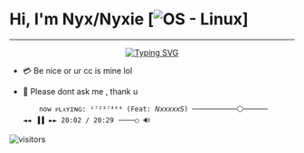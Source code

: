 
# Hi, I'm Nyx/Nyxie [![OS - Linux](https://img.shields.io/badge/OS-Linux-blue?logo=linux&logoColor=white)]  
<hr>
<div align="center">
  
[![Typing SVG](https://readme-typing-svg.herokuapp.com?color=%23712CB3&center=true&multiline=true&width=460&height=300&lines=In+love+with+Linux+and+Crypto...;---;Pentester+%26+CTF+Player;---;Pirate+%26+Cheater;see+ya+soon)](https://git.io/typing-svg)
  
</div>

  - 💳 Be nice or ur cc is mine lol
  - 💬 Please dont ask me , thank u

                                                     
            now ᴘʟᴀʏɪɴɢ: ¹⁷²³⁷⁴⁶⁴ (Feat: 𝘕𝘹𝘹𝘹𝘹𝘹𝘚) ───────────⚪────── ◄◄⠀▐▐⠀►► 𝟸0:02 / 20:29⠀────○ 🔊


![visitors](https://visitor-badge.laobi.icu/badge?page_id=Nyxiie)
